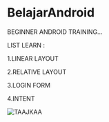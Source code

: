 # BelajarAndroid
BEGINNER ANDROID TRAINING...	
<p>LIST LEARN :<p>

<p>1.LINEAR LAYOUT<p>
<p>2.RELATIVE LAYOUT<p>
<p>3.LOGIN FORM<p>
<p>4.INTENT<p>
  
  ![TAAJKAA](https://user-images.githubusercontent.com/31466177/69225737-819eb400-0bb1-11ea-89b8-b701e5c77d60.png)
